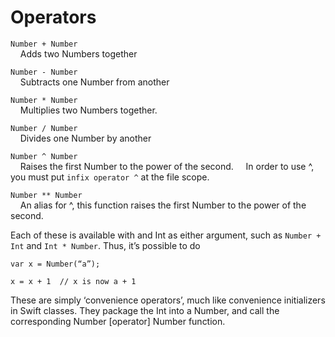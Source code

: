 # Operators

`Number + Number`<br>
&nbsp;&nbsp;&nbsp;&nbsp;Adds two Numbers together

`Number - Number`<br>
&nbsp;&nbsp;&nbsp;&nbsp;Subtracts one Number from another

`Number * Number`<br>
&nbsp;&nbsp;&nbsp;&nbsp;Multiplies two Numbers together.

`Number / Number`<br>
&nbsp;&nbsp;&nbsp;&nbsp;Divides one Number by another

`Number ^ Number`<br>
&nbsp;&nbsp;&nbsp;&nbsp;Raises the first Number to the power of the second.
&nbsp;&nbsp;&nbsp;&nbsp;In order to use ^, you must put `infix operator ^` at the file scope.

`Number ** Number`<br>
&nbsp;&nbsp;&nbsp;&nbsp;An alias for ^, this function raises the first Number to the power of the second.

Each of these is available with and Int as either argument, such as `Number + Int` and `Int * Number`.  Thus, it’s possible to do 
```
var x = Number(“a”);

x = x + 1  // x is now a + 1
```
These are simply ‘convenience operators’, much like convenience initializers in Swift classes.  They package the Int into a Number, and call the corresponding Number [operator] Number function.
